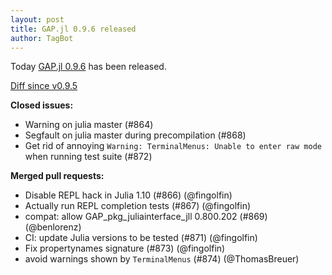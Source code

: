 ```yaml
---
layout: post
title: GAP.jl 0.9.6 released
author: TagBot
---
```


Today [GAP.jl 0.9.6](https://github.com/oscar-system/GAP.jl/releases/tag/v0.9.6) has
been released.

[Diff since v0.9.5](https://github.com/oscar-system/GAP.jl/compare/v0.9.5...v0.9.6)


**Closed issues:**
- Warning on julia master (#864)
- Segfault on julia master during precompilation (#868)
- Get rid of annoying `Warning: TerminalMenus: Unable to enter raw mode` when running test suite (#872)

**Merged pull requests:**
- Disable REPL hack in Julia 1.10 (#866) (@fingolfin)
- Actually run REPL completion tests (#867) (@fingolfin)
- compat: allow GAP_pkg_juliainterface_jll 0.800.202 (#869) (@benlorenz)
- CI: update Julia versions to be tested (#871) (@fingolfin)
- Fix propertynames signature (#873) (@fingolfin)
- avoid warnings shown by `TerminalMenus` (#874) (@ThomasBreuer)
